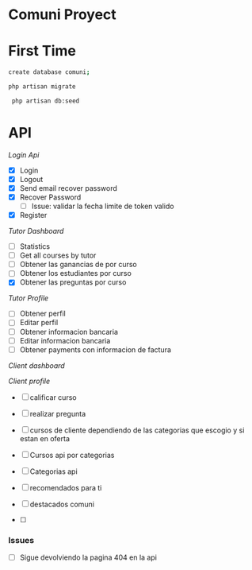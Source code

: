 # Comuni Proyect

# First Time

```sh
create database comuni;
```

```sh
php artisan migrate
```

```sh
 php artisan db:seed
```

# API

_Login Api_

-   [x] Login
-   [x] Logout
-   [x] Send email recover password
-   [x] Recover Password
    -   [ ] Issue: validar la fecha limite de token valido
-   [x] Register

_Tutor Dashboard_

-   [ ] Statistics
-   [ ] Get all courses by tutor
-   [ ] Obtener las ganancias de por curso
-   [ ] Obtener los estudiantes por curso
-   [x] Obtener las preguntas por curso

_Tutor Profile_

-   [ ] Obtener perfil
-   [ ] Editar perfil
-   [ ] Obtener informacion bancaria
-   [ ] Editar informacion bancaria
-   [ ] Obtener payments con informacion de factura

_Client dashboard_

_Client profile_

-   [ ] calificar curso
-   [ ] realizar pregunta

-   [ ] cursos de cliente dependiendo de las categorias que escogio y si estan en oferta
-   [ ] Cursos api por categorias
-   [ ] Categorias api
-   [ ] recomendados para ti
-   [ ] destacados comuni
-   [ ]


### Issues

- [ ] Sigue devolviendo la pagina 404 en la api
